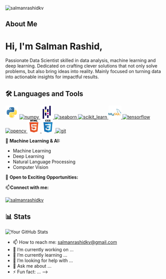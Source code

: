 <p align="left"> <img src="https://komarev.com/ghpvc/?username=salmanrashidkv&label=Profile%20views&color=0e75b6&style=flat" alt="salmanrashidkv" /> </p>

## About Me
#  Hi, I'm Salman Rashid,
   Passionate Data Scientist skilled in data analysis, machine learning and deep learning. Dedicated on crafting clever solutions that not only solve problems, but also bring ideas into reality. Mainly focused on turning data into actionable insights for impactful results. 

## 🛠️ Languages and Tools
<p align="left">
 <a href="https://www.python.org" target="_blank" rel="noreferrer"> <img src="https://raw.githubusercontent.com/devicons/devicon/master/icons/python/python-original.svg" alt="python" width="40" height="40"/></a> 
 <a href=" https://numpy.org/" target="_blank" rel="noreferrer"> <img src="https://user-images.githubusercontent.com/50221806/86498222-c4c12800-bd39-11ea-9709-160ad4ba63e1.png" alt="numpy" width="40" height="40"/> </a> 
 <a href="https://pandas.pydata.org/" target="_blank" rel="noreferrer"> <img src="https://raw.githubusercontent.com/devicons/devicon/2ae2a900d2f041da66e950e4d48052658d850630/icons/pandas/pandas-original.svg" alt="pandas" width="40" height="40"/> </a>
 <a href="https://seaborn.pydata.org/" target="_blank" rel="noreferrer"> <img src="https://seaborn.pydata.org/_images/logo-mark-lightbg.svg" alt="seaborn" width="40" height="40"/> </a> 
 <a href="https://scikit-learn.org/" target="_blank" rel="noreferrer"> <img src="https://upload.wikimedia.org/wikipedia/commons/0/05/Scikit_learn_logo_small.svg" alt="scikit_learn" width="40" height="40"/> </a> 
 <a href="https://www.mysql.com/" target="_blank" rel="noreferrer"> <img src="https://raw.githubusercontent.com/devicons/devicon/master/icons/mysql/mysql-original-wordmark.svg" alt="mysql" width="40" height="40"/> </a>
 <a href="https://www.tensorflow.org" target="_blank" rel="noreferrer"> <img src="https://www.vectorlogo.zone/logos/tensorflow/tensorflow-icon.svg" alt="tensorflow" width="40" height="40"/> </a> 
 <a href="https://opencv.org/" target="_blank" rel="noreferrer"> <img src="https://www.vectorlogo.zone/logos/opencv/opencv-icon.svg" alt="opencv" width="40" height="40"/> </a>   
 <a href="https://www.w3.org/html/" target="_blank" rel="noreferrer"> <img src="https://raw.githubusercontent.com/devicons/devicon/master/icons/html5/html5-original-wordmark.svg" alt="html5" width="40" height="40"/> </a> 
 <a href="https://www.w3schools.com/css/" target="_blank" rel="noreferrer"> <img src="https://raw.githubusercontent.com/devicons/devicon/master/icons/css3/css3-original-wordmark.svg" alt="css3" width="40" height="40"/> </a> 
 <a href="https://git-scm.com/" target="_blank" rel="noreferrer"> <img src="https://www.vectorlogo.zone/logos/git-scm/git-scm-icon.svg" alt="git" width="40" height="40"/> </a>
</p>

🤖 **Machine Learning & AI:** 
- Machine Learning
- Deep Learning
- Natural Language Processing
- Computer Vision

🚀 **Open to Exciting Opportunities:**

📫**Connect with me:**
<p>
<a href="https://linkedin.com/in/salmanrashidkv/" target="blank"><img align="center" src="https://raw.githubusercontent.com/rahuldkjain/github-profile-readme-generator/master/src/images/icons/Social/linked-in-alt.svg" alt="salmanrashidkv" height="25" width="25" /></a>
</p>

## 📊 Stats

![Your GitHub Stats](https://github-readme-stats.vercel.app/api?username=salmanrashidkv&show_icons=true&theme=ambient_gradient)

- 📫 How to reach me: salmanrashidkv@gmail.com
- 🔭 I’m currently working on ...
- 🌱 I’m currently learning ...
- 🤔 I’m looking for help with ...
- 💬 Ask me about ...
- ⚡ Fun fact: ...
-->
